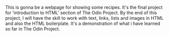 This is gonna be a webpage for showing some recipes.
It's the final project for 'introduction to HTML' section of The Odin Project.
By the end of this project, I will have the skill to work with text, links, lists and images in HTML and also the HTML boilerplate.
It's a demonstration of what i have learned so far in The Odin Project.